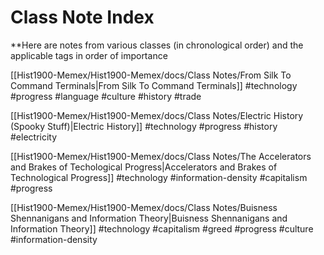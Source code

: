 # Class Note Index

**Here are notes from various classes (in chronological order) 
and the applicable tags in order of importance

[[Hist1900-Memex/Hist1900-Memex/docs/Class Notes/From Silk To Command Terminals|From Silk To Command Terminals]]
	#technology #progress #language  #culture #history #trade

[[Hist1900-Memex/Hist1900-Memex/docs/Class Notes/Electric History (Spooky Stuff)|Electric History]]
	#technology #progress #history #electricity

[[Hist1900-Memex/Hist1900-Memex/docs/Class Notes/The Accelerators and Brakes of Techological Progress|Accelerators and Brakes of Technological Progress]]
#technology #information-density #capitalism #progress 

[[Hist1900-Memex/Hist1900-Memex/docs/Class Notes/Buisness Shennanigans and Information Theory|Buisness Shennanigans and Information Theory]]
#technology #capitalism #greed #progress #culture #information-density 